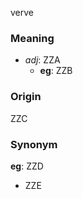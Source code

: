 verve
### Meaning
+ _adj_: ZZA
    + __eg__: ZZB

### Origin

ZZC

### Synonym

__eg__: ZZD

+ ZZE


